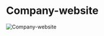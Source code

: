 # Company-website
![Company-website](https://github.com/Hadis-jamali/Company-website/assets/132214893/ee0ff59b-58b8-4de3-ba0a-d4de5a0ae0a4)
